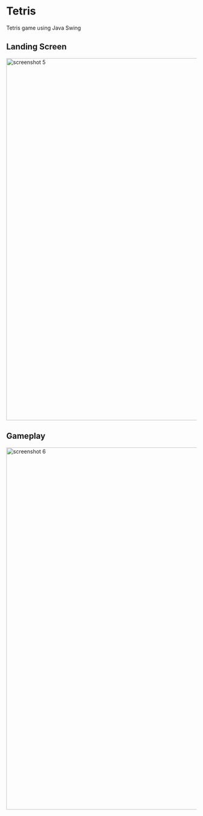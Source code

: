 # Tetris
Tetris game using Java Swing
## Landing Screen
<img width="960" alt="screenshot 5" src="https://user-images.githubusercontent.com/25867064/40105160-cdcfa860-58b7-11e8-8bc4-1352e2f5b11e.png">

## Gameplay
<img width="960" alt="screenshot 6" src="https://user-images.githubusercontent.com/25867064/40105159-cdb46096-58b7-11e8-993d-0359c2593e13.png">

